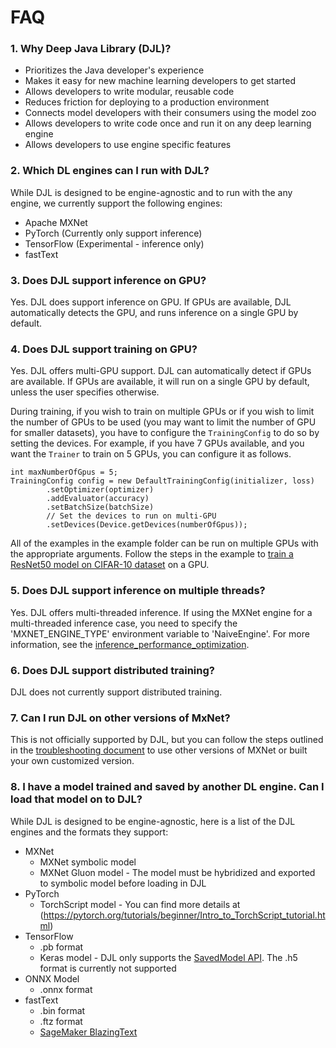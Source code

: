 # FAQ

### 1.  Why Deep Java Library (DJL)?

- Prioritizes the Java developer's experience
- Makes it easy for new machine learning developers to get started
- Allows developers to write modular, reusable code
- Reduces friction for deploying to a production environment
- Connects model developers with their consumers using the model zoo
- Allows developers to write code once and run it on any deep learning engine
- Allows developers to use engine specific features

### 2. Which DL engines can I run with DJL?
While DJL is designed to be engine-agnostic and to run with the any engine, we currently
support the following engines:

- Apache MXNet
- PyTorch (Currently only support inference)
- TensorFlow (Experimental - inference only)
- fastText

### 3. Does DJL support inference on GPU?
Yes. DJL does support inference on GPU. If GPUs are available, DJL automatically detects the GPU, and runs inference on a single GPU by default. 

### 4. Does DJL support training on GPU?
Yes. DJL offers multi-GPU support. DJL can automatically detect if GPUs are available. If GPUs are available, it will
run on a single GPU by default, unless the user specifies otherwise.

During training, if you wish to train on multiple GPUs or if you wish to limit the number of GPUs to be used (you may want to limit the number of GPU for smaller datasets), you have to configure the `TrainingConfig` to do so by
setting the devices. For example, if you have 7 GPUs available, and you want the `Trainer` to train on 5 GPUs, you can configure it as follows. 

    int maxNumberOfGpus = 5;
    TrainingConfig config = new DefaultTrainingConfig(initializer, loss)
            .setOptimizer(optimizer)
            .addEvaluator(accuracy)
            .setBatchSize(batchSize)
            // Set the devices to run on multi-GPU
            .setDevices(Device.getDevices(numberOfGpus));
All of the examples in the example folder can be run on 
multiple GPUs with the appropriate arguments. Follow the steps in the example to [train a ResNet50 model on CIFAR-10 dataset](https://github.com/deepjavalibrary/djl/blob/master/examples/docs/train_cifar10_resnet.md#train-using-multiple-gpus) on a GPU.

### 5. Does DJL support inference on multiple threads?
Yes. DJL offers multi-threaded inference. If using the MXNet engine for a multi-threaded inference case, you need to 
specify the 'MXNET_ENGINE_TYPE' environment variable to 'NaiveEngine'. For more information, see the
[inference_performance_optimization](development/inference_performance_optimization.md).

### 6. Does DJL support distributed training?
DJL does not currently support distributed training.

### 7. Can I run DJL on other versions of MxNet?
This is not officially supported by DJL, but you can follow the steps outlined in the [troubleshooting document](development/troubleshooting.md#4-how-to-run-djl-using-other-versions-of-mxnet)
to use other versions of MXNet or built your own customized version.

### 8. I have a model trained and saved by another DL engine. Can I load that model on to DJL?
While DJL is designed to be engine-agnostic, here is a list of the DJL engines and the formats they support:

- MXNet
    - MXNet symbolic model
    - MXNet Gluon model - The model must be hybridized and exported to symbolic model before loading in DJL
- PyTorch
    - TorchScript model - You can find more details at (https://pytorch.org/tutorials/beginner/Intro_to_TorchScript_tutorial.html) 
- TensorFlow
    - .pb format
    - Keras model - DJL only supports the [SavedModel API](https://www.tensorflow.org/guide/keras/save_and_serialize). The .h5 format is currently not supported
- ONNX Model
    - .onnx format
- fastText
    - .bin format
    - .ftz format
    - [SageMaker BlazingText](https://docs.aws.amazon.com/sagemaker/latest/dg/blazingtext.html)
